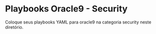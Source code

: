 # Playbooks Oracle9 - Security

Coloque seus playbooks YAML para oracle9 na categoria security neste diretório.
